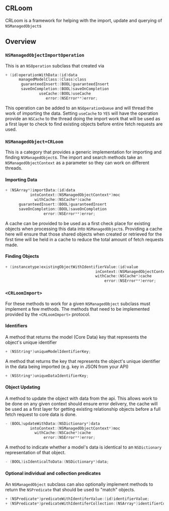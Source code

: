 ## CRLoom

CRLoom is a framework for helping with the import, update and querying of `NSManagedObject`s

## Overview

### `NSManagedObjectImportOperation`
This is an `NSOperation` subclass that created via
```Objective-C
+ (id)operationWithData:(id)data
      managedModelClass:(Class)class
       guaranteedInsert:(BOOL)guaranteedInsert
       saveOnCompletion:(BOOL)saveOnCompletion
               useCache:(BOOL)useCache
                  error:(NSError**)error;
```
This operation can be added to an `NSOperationQueue` and will thread the work of importing the data. Setting `useCache` to `YES` will have the operation provide an `NSCache` to the thread doing the import work that will be used as a first layer to check to find existing objects before entire fetch requests are used.

### `NSManagedObject+CRLoom`
This is a category that provides a generic implementation for importing and finding `NSManagedObject`s. The import and search methods take an `NSManagedObjectContext` as a parameter so they can work on different threads.

#### Importing Data

```Objective-C
+ (NSArray*)importData:(id)data
           intoContext:(NSManagedObjectContext*)moc
             withCache:(NSCache*)cache
      guaranteedInsert:(BOOL)guaranteedInsert
      saveOnCompletion:(BOOL)saveOnCompletion
                 error:(NSError**)error;
```

A cache can be provided to be used as a first check place for existing objects when processing this data into `NSManagedObject`s. Providing a cache here will ensure that those shared objects when created or retrieved for the first time will be held in a cache to reduce the total amount of fetch requests made.

#### Finding Objects

```Objective-C
+ (instancetype)existingObjectWithIdentifierValue:(id)value
                                        inContext:(NSManagedObjectContext*)moc
                                        withCache:(NSCache*)cache
                                            error:(NSError**)error;
```     
### `<CRLoomImport>`
                                                        
For these methods to work for a given `NSManagedObject` subclass must implement a few methods. The methods that need to be implemented provided by the `<CRLoomImport>` protocol.

#### Identifiers

A method that returns the model (Core Data) key that represents the object's unique identifier
```Objective-C
+ (NSString*)uniqueModelIdentifierKey;
```
A method that returns the key that represents the object's unique identifier in the data being imported (e.g. key in JSON from your API)
```Objective-C
+ (NSString*)uniqueDataIdentifierKey;
```
#### Object Updating
A method to update the object with data from the api. This allows work to be done on any given context should ensure error delivery, the cache will be used as a first layer for getting existing relationship objects before a full fetch request to core data is done.
```Objective-C
- (BOOL)updateWithData:(NSDictionary*)data
           intoContext:(NSManagedObjectContext*)moc
             withCache:(NSCache*)cache
                 error:(NSError**)error;
````

A method to indicate whether a model's data is identical to an `NSDictionary` representation of that object.
```Objective-C
- (BOOL)isIdenticalToData:(NSDictionary*)data;
```
#### Optional individual and collection predicates
An `NSManagedObject` subclass can also optionally implement methods to return the `NSPredicate` that should be used to "match" objects.
```Objective-C
+ (NSPredicate*)predicateWithIdentiferValue:(id)identifierValue;
+ (NSPredicate*)predicateWithIdentiferCollection:(NSArray*)identifierCollection;
```
